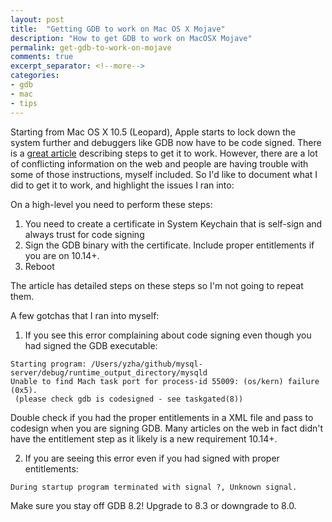 ```yaml
---
layout: post
title:  "Getting GDB to work on Mac OS X Mojave"
description: "How to get GDB to work on MacOSX Mojave"
permalink: get-gdb-to-work-on-mojave
comments: true
excerpt_separator: <!--more-->
categories:
- gdb 
- mac 
- tips 
---
```


Starting from Mac OS X 10.5 (Leopard), Apple starts to lock down the system further and debuggers like GDB now have to be code signed. There is a [great article](https://sourceware.org/gdb/wiki/PermissionsDarwin) describing steps to get it to work. However, there are a lot of conflicting information on the web and people are having trouble with some of those instructions, myself included. So I'd like to document what I did to get it to work, and highlight the issues I ran into:

On a high-level you need to perform these steps:

1. You need to create a certificate in System Keychain that is self-sign and always trust for code signing
2. Sign the GDB binary with the certificate. Include proper entitlements if you are on 10.14+.
3. Reboot

The article has detailed steps on these steps so I'm not going to repeat them.

A few gotchas that I ran into myself:

1. If you see this error complaining about code signing even though you had signed the GDB executable:

```
Starting program: /Users/yzha/github/mysql-server/debug/runtime_output_directory/mysqld
Unable to find Mach task port for process-id 55009: (os/kern) failure (0x5).
 (please check gdb is codesigned - see taskgated(8))
```

Double check if you had the proper entitlements in a XML file and pass to codesign when you are signing GDB. Many articles on the web in fact didn't have the entitlement step as it likely is a new requirement 10.14+. 

2. If you are seeing this error even if you had signed with proper entitlements:

```
During startup program terminated with signal ?, Unknown signal.
```

Make sure you stay off GDB 8.2! Upgrade to 8.3 or downgrade to 8.0.
